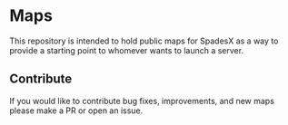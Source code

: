# Maps

This repository is intended to hold public maps for SpadesX as a way to provide a starting point to whomever wants to launch a server.

## Contribute
If you would like to contribute bug fixes, improvements, and new maps please make a PR or open an issue.
